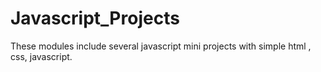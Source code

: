 # Javascript_Projects
 
These modules include several javascript mini projects with simple  html , css, javascript.

